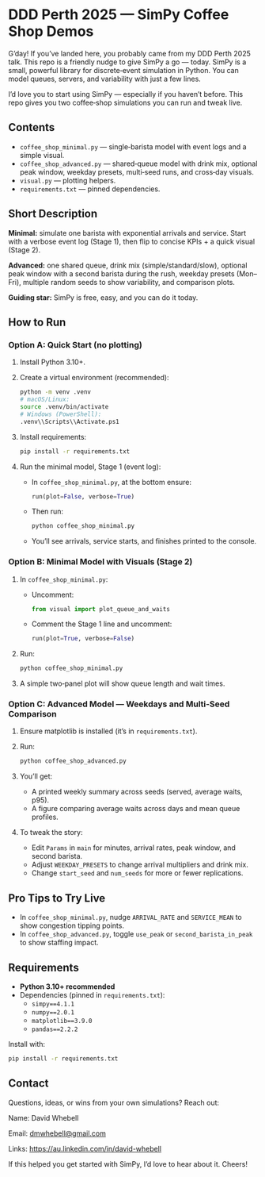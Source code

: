 # DDD Perth 2025 — SimPy Coffee Shop Demos

G’day! If you’ve landed here, you probably came from my DDD Perth 2025 talk. This repo is a friendly nudge to give SimPy a go — today. SimPy is a small, powerful library for discrete‑event simulation in Python. You can model queues, servers, and variability with just a few lines.

I’d love you to start using SimPy — especially if you haven’t before. This repo gives you two coffee‑shop simulations you can run and tweak live.

## Contents

- `coffee_shop_minimal.py` — single‑barista model with event logs and a simple visual.
- `coffee_shop_advanced.py` — shared‑queue model with drink mix, optional peak window, weekday presets, multi‑seed runs, and cross‑day visuals.
- `visual.py` — plotting helpers.
- `requirements.txt` — pinned dependencies.

## Short Description

**Minimal:** simulate one barista with exponential arrivals and service. Start with a verbose event log (Stage 1), then flip to concise KPIs + a quick visual (Stage 2).

**Advanced:** one shared queue, drink mix (simple/standard/slow), optional peak window with a second barista during the rush, weekday presets (Mon–Fri), multiple random seeds to show variability, and comparison plots.

**Guiding star:** SimPy is free, easy, and you can do it today.

## How to Run

### Option A: Quick Start (no plotting)

1. Install Python 3.10+.
2. Create a virtual environment (recommended):

    ```bash
    python -m venv .venv
    # macOS/Linux:
    source .venv/bin/activate
    # Windows (PowerShell):
    .venv\\Scripts\\Activate.ps1
    ```

3. Install requirements:

    ```bash
    pip install -r requirements.txt
    ```

4. Run the minimal model, Stage 1 (event log):

    - In `coffee_shop_minimal.py`, at the bottom ensure:
      ```python
      run(plot=False, verbose=True)
      ```
    - Then run:
      ```bash
      python coffee_shop_minimal.py
      ```

    - You’ll see arrivals, service starts, and finishes printed to the console.

### Option B: Minimal Model with Visuals (Stage 2)

1. In `coffee_shop_minimal.py`:
    - Uncomment:
      ```python
      from visual import plot_queue_and_waits
      ```
    - Comment the Stage 1 line and uncomment:
      ```python
      run(plot=True, verbose=False)
      ```

2. Run:
    ```bash
    python coffee_shop_minimal.py
    ```

3. A simple two‑panel plot will show queue length and wait times.

### Option C: Advanced Model — Weekdays and Multi‑Seed Comparison

1. Ensure matplotlib is installed (it’s in `requirements.txt`).

2. Run:
    ```bash
    python coffee_shop_advanced.py
    ```

3. You’ll get:
    - A printed weekly summary across seeds (served, average waits, p95).
    - A figure comparing average waits across days and mean queue profiles.

4. To tweak the story:
    - Edit `Params` in `main` for minutes, arrival rates, peak window, and second barista.
    - Adjust `WEEKDAY_PRESETS` to change arrival multipliers and drink mix.
    - Change `start_seed` and `num_seeds` for more or fewer replications.

## Pro Tips to Try Live

- In `coffee_shop_minimal.py`, nudge `ARRIVAL_RATE` and `SERVICE_MEAN` to show congestion tipping points.
- In `coffee_shop_advanced.py`, toggle `use_peak` or `second_barista_in_peak` to show staffing impact.

## Requirements

- **Python 3.10+ recommended**
- Dependencies (pinned in `requirements.txt`):
    - `simpy==4.1.1`
    - `numpy==2.0.1`
    - `matplotlib==3.9.0`
    - `pandas==2.2.2`

Install with:

```bash
pip install -r requirements.txt
```

## Contact

Questions, ideas, or wins from your own simulations? Reach out:

Name: David Whebell

Email: dmwhebell@gmail.com

Links: https://au.linkedin.com/in/david-whebell

If this helped you get started with SimPy, I’d love to hear about it. Cheers!